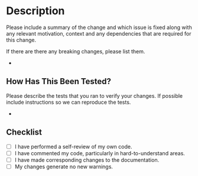 # Description

Please include a summary of the change and which issue is fixed along with any relevant motivation, context and any dependencies that are required for this change.

If there are there any breaking changes, please list them.

-

## How Has This Been Tested?

Please describe the tests that you ran to verify your changes. If possible include instructions so we can reproduce the tests.

-

## Checklist

- [ ] I have performed a self-review of my own code.
- [ ] I have commented my code, particularly in hard-to-understand areas.
- [ ] I have made corresponding changes to the documentation.
- [ ] My changes generate no new warnings.
